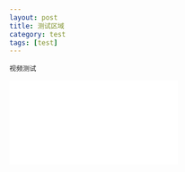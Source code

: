 ```yaml
---
layout: post
title: 测试区域
category: test
tags: [test]
---
```


```
视频测试
```

<iframe src="//player.bilibili.com/player.html?aid=45722815&cid=80096220&page=1" scrolling="no" border="0" frameborder="no" framespacing="0" allowfullscreen="true"> </iframe>